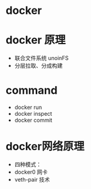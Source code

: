 # docker
# docker 原理
  * 联合文件系统 unoinFS
  * 分层拉取、分成构建
# command
  * docker run 
  * docker inspect
  * docker commit
# docker网络原理
  * 四种模式：
  * docker0 网卡
  * veth-pair 技术
